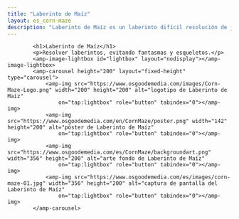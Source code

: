 ```yaml
---
title: "Laberinto de Maíz"
layout: es_corn-maze
description: "Laberinto de Maíz es un laberinto difícil resolución de juego de acción, disponible gratis para Android (Google Play), Windows (Microsoft Store) y Tizen."
---
```

			<h1>Laberinto de Maíz</h1>
			<p>Resolver laberintos, evitando fantasmas y esqueletos.</p>
			<amp-image-lightbox id="lightbox" layout="nodisplay"></amp-image-lightbox>
			<amp-carousel height="200" layout="fixed-height" type="carousel">
				<amp-img src="https://www.osgoodemedia.com/images/Corn-Maze-Logo.png" width="200" height="200" alt="logotipo de Laberinto de Maíz"
				    on="tap:lightbox" role="button" tabindex="0"></amp-img>
				<amp-img src="https://www.osgoodemedia.com/en/CornMaze/poster.png" width="142" height="200" alt="póster de Laberinto de Maíz"
				    on="tap:lightbox" role="button" tabindex="0"></amp-img>
				<amp-img src="https://www.osgoodemedia.com/es/CornMaze/backgroundart.png" width="356" height="200" alt="arte fondo de Laberinto de Maíz"
				    on="tap:lightbox" role="button" tabindex="0"></amp-img>
				<amp-img src="https://www.osgoodemedia.com/es/images/corn-maze-01.jpg" width="356" height="200" alt="captura de pantalla del Laberinto de Maíz"
				    on="tap:lightbox" role="button" tabindex="0"></amp-img>
			</amp-carousel>